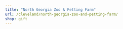 ```yaml
---
title: "North Georgia Zoo & Petting Farm"
url: /cleveland/north-georgia-zoo-and-petting-farm/
shop: gift
---
```

